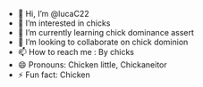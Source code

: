 - 👋 Hi, I’m @lucaC22
- 👀 I’m interested in chicks
- 🌱 I’m currently learning chick dominance assert
- 💞️ I’m looking to collaborate on chick dominion
- 📫 How to reach me : By chicks
- 😄 Pronouns: Chicken little, Chickaneitor
- ⚡ Fun fact: Chicken

<!---
lucaC22/lucaC22 is a ✨ special ✨ repository because its `README.md` (this file) appears on your GitHub profile.
You can click the Preview link to take a look at your changes.
--->

